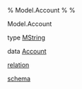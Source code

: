 % Model.Account
% 
% 

Model.Account

type [MString](Model-Account.html#t:MString)

data [Account](Model-Account.html#t:Account)

[relation](Model-Account.html#v:relation)

[schema](Model-Account.html#v:schema)
